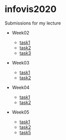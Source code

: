 # infovis2020

Submissions for my lecture

- Week02
  - [task1](https://tatamo.github.io/infovis2020/w02/src/vec3.js)
  - [task2](https://tatamo.github.io/infovis2020/w02/task2.html)
  - [task3](https://tatamo.github.io/infovis2020/w02/task3.html)

- Week03
  - [task1](https://tatamo.github.io/infovis2020/w03/task1.html)
  - [task2](https://tatamo.github.io/infovis2020/w03/task2.html)

- Week04
  - [task1](https://tatamo.github.io/infovis2020/w04/task1.html)
  - [task2](https://tatamo.github.io/infovis2020/w04/task2.html)

- Week05
  - [task1](https://tatamo.github.io/infovis2020/w05/task1.html)
  - [task2](https://tatamo.github.io/infovis2020/w05/task2.html)
  - [task5](https://tatamo.github.io/infovis2020/w05/task5.html)
